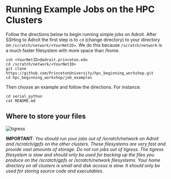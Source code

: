 # Running Example Jobs on the HPC Clusters

Follow the directions below to begin running simple jobs on Adroit.
After SSHing to Adroit the first step is to `cd` (change directory)
to your directory on `/scratch/network/<YourNetID>`. We do this because `/scratch/network`
is a much faster filesystem with more space than /home.

```
ssh <YourNetID>@adroit.princeton.edu
cd /scratch/network/<YourNetID>
git clone https://github.com/PrincetonUniversity/hpc_beginning_workshop.git
cd hpc_beginning_workshop/job_examples
```

Then choose an example and follow the directions. For instance:

```
cd serial_python
cat README.md
```

## Where to store your files

![tigress](https://tigress-web.princeton.edu/~jdh4/tigress_is_slow.png)

**IMPORTANT**: *You should run your jobs out of /scratch/network on Adroit and /scratch/gpfs on the other clusters. These filesystems are very fast and provide vast amounts of storage. Do not run jobs out of tigress. The tigress filesystem is slow and should only be used for backing up the files you produce on the /scratch/gpfs or /scratch/network filesystems. Your home directory on all clusters is small and disk access is slow. It should only be used for storing source code and executables*.

